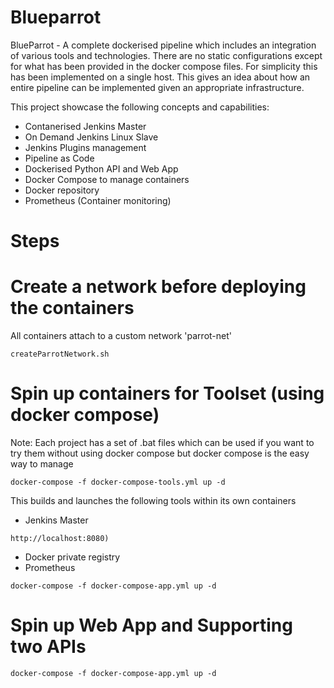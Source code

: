 # Blueparrot
BlueParrot - A complete dockerised pipeline which includes an integration of various tools and technologies. There are no static configurations except for what has been provided in the docker compose files. For simplicity this has been implemented on a single host. This gives an idea about how an entire pipeline can be implemented given an appropriate infrastructure.

This project showcase the following concepts and capabilities:

- Contanerised Jenkins Master
- On Demand Jenkins Linux Slave
- Jenkins Plugins management
- Pipeline as Code
- Dockerised Python API and Web App
- Docker Compose to manage containers
- Docker repository
- Prometheus (Container monitoring)

# Steps
# Create a network before deploying the containers
All containers attach to a custom network 'parrot-net'
```
createParrotNetwork.sh
```
# Spin up containers for Toolset (using docker compose)
Note: Each project has a set of .bat files which can be used if you want to try them without using docker compose but docker compose is the easy way to manage

```
docker-compose -f docker-compose-tools.yml up -d
```

This builds and launches the following tools within its own containers

- Jenkins Master
```
http://localhost:8080)
```
- Docker private registry
- Prometheus 

```
docker-compose -f docker-compose-app.yml up -d
```

# Spin up Web App and Supporting two APIs

```
docker-compose -f docker-compose-app.yml up -d
```
